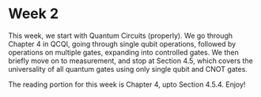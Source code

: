# Week 2

This week, we start with Quantum Circuits (properly). We go through Chapter 4 in QCQI, going through single qubit operations, followed by operations on multiple gates, expanding into controlled gates. We then briefly move on to measurement, and stop at Section 4.5, which covers the universality of all  quantum gates using only single qubit and CNOT gates.

The reading portion for this week is Chapter 4, upto Section 4.5.4. Enjoy!
